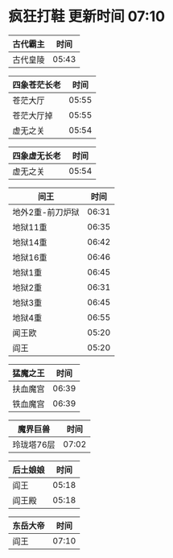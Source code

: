 # 疯狂打鞋 更新时间 07:10

| 古代霸主   | 时间    |
|--------|-------|
| 古代皇陵 | 05:43 |

| 四象苍茫长老   | 时间    |
|--------|-------|
| 苍茫大厅 | 05:55 |
| 苍茫大厅掉 | 05:55 |
| 虚无之关 | 05:54 |

| 四象虚无长老   | 时间    |
|--------|-------|
| 虚无之关 | 05:54 |

| 间王   | 时间    |
|--------|-------|
| 地外2重-前刀炉狱 | 06:31 |
| 地狱11重 | 06:35 |
| 地狱14重 | 06:42 |
| 地狱16重 | 06:46 |
| 地狱1重 | 06:45 |
| 地狱2重 | 06:31 |
| 地狱3重 | 06:45 |
| 地狱4重 | 06:55 |
| 闻王欧 | 05:20 |
| 阎王 | 05:20 |

| 猛魔之王   | 时间    |
|--------|-------|
| 扶血魔宫 | 06:39 |
| 铁血魔宫 | 06:39 |

| 魔界巨兽   | 时间    |
|--------|-------|
| 玲珑塔76层 | 07:02 |

| 后土娘娘   | 时间    |
|--------|-------|
| 阎王 | 05:18 |
| 阎王殿 | 05:18 |

| 东岳大帝   | 时间    |
|--------|-------|
| 阎王 | 07:10 |